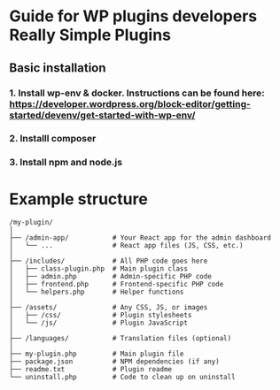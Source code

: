 #  Guide for WP plugins developers  Really Simple Plugins

## Basic installation
### 1. Install wp-env & docker. Instructions can be found here: https://developer.wordpress.org/block-editor/getting-started/devenv/get-started-with-wp-env/
### 2. Installl composer
### 3. Install npm and node.js


# Example structure
```
/my-plugin/
│
├── /admin-app/           # Your React app for the admin dashboard
│   └── ...               # React app files (JS, CSS, etc.)
│
├── /includes/            # All PHP code goes here
│   ├── class-plugin.php  # Main plugin class
│   ├── admin.php         # Admin-specific PHP code
│   ├── frontend.php      # Frontend-specific PHP code
│   └── helpers.php       # Helper functions
│
├── /assets/              # Any CSS, JS, or images
│   ├── /css/             # Plugin stylesheets
│   └── /js/              # Plugin JavaScript
│
├── /languages/           # Translation files (optional)
│
├── my-plugin.php         # Main plugin file
├── package.json          # NPM dependencies (if any)
├── readme.txt            # Plugin readme
└── uninstall.php         # Code to clean up on uninstall
```

